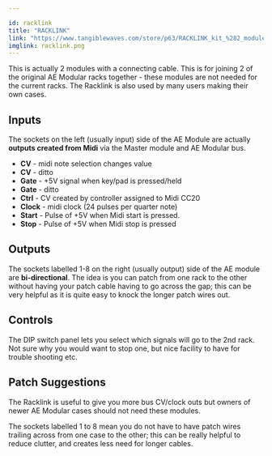```yaml
---

id: racklink
title: "RACKLINK"
link: "https://www.tangiblewaves.com/store/p63/RACKLINK_kit_%282_modules___cable%29.html"
imglink: racklink.png
---
```





This is actually 2 modules with a connecting cable. This is for joining 2 of the original AE Modular racks together - these modules are not needed for the current racks. The Racklink is also used by many users making their own cases.

## Inputs

The sockets on the left (usually input) side of the AE Module are actually **outputs created from Midi** via the Master module and AE Modular bus.

*   **CV** - midi note selection changes value
*   **CV** - ditto
*   **Gate** - +5V signal when key/pad is pressed/held
*   **Gate** - ditto
*   **Ctrl** - CV created by controller assigned to Midi CC20
*   **Clock** - midi clock (24 pulses per quarter note)
*   **Start** - Pulse of +5V when Midi start is pressed.
*   **Stop** - Pulse of +5V when Midi stop is pressed

## Outputs

The sockets labelled 1-8 on the right (usually output) side of the AE module are **bi-directional**. The idea is you can patch from one rack to the other without having your patch cable having to go across the gap; this can be very helpful as it is quite easy to knock the longer patch wires out.

## Controls

The DIP switch panel lets you select which signals will go to the 2nd rack. Not sure why you would want to stop one, but nice facility to have for trouble shooting etc.

## Patch Suggestions

The Racklink is useful to give you more bus CV/clock outs but owners of newer AE Modular cases should not need these modules.

The sockets labelled 1 to 8 mean you do not have to have patch wires trailing across from one case to the other; this can be really helpful to reduce clutter, and creates less need for longer cables.





